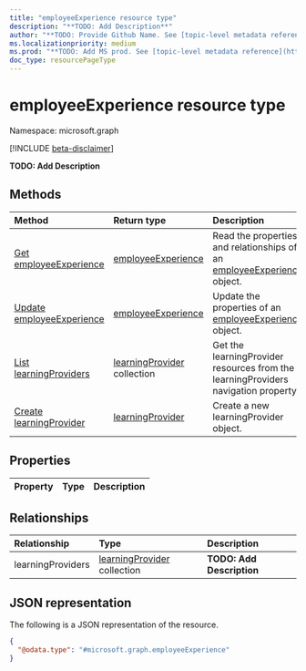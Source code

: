 ```yaml
---
title: "employeeExperience resource type"
description: "**TODO: Add Description**"
author: "**TODO: Provide Github Name. See [topic-level metadata reference](https://aka.ms/msgo?pagePath=API/Document/Guidelines/Metadata)**"
ms.localizationpriority: medium
ms.prod: "**TODO: Add MS prod. See [topic-level metadata reference](https://aka.ms/msgo?pagePath=API/Document/Guidelines/Metadata)**"
doc_type: resourcePageType
---
```


# employeeExperience resource type

Namespace: microsoft.graph

[!INCLUDE [beta-disclaimer](../../includes/beta-disclaimer.md)]

**TODO: Add Description**

## Methods
|Method|Return type|Description|
|:---|:---|:---|
|[Get employeeExperience](../api/employeeexperience-get.md)|[employeeExperience](../resources/employeeexperience.md)|Read the properties and relationships of an [employeeExperience](../resources/employeeexperience.md) object.|
|[Update employeeExperience](../api/employeeexperience-update.md)|[employeeExperience](../resources/employeeexperience.md)|Update the properties of an [employeeExperience](../resources/employeeexperience.md) object.|
|[List learningProviders](../api/employeeexperience-list-learningproviders.md)|[learningProvider](../resources/learningprovider.md) collection|Get the learningProvider resources from the learningProviders navigation property.|
|[Create learningProvider](../api/employeeexperience-post-learningproviders.md)|[learningProvider](../resources/learningprovider.md)|Create a new learningProvider object.|

## Properties
|Property|Type|Description|
|:---|:---|:---|

## Relationships
|Relationship|Type|Description|
|:---|:---|:---|
|learningProviders|[learningProvider](../resources/learningprovider.md) collection|**TODO: Add Description**|

## JSON representation
The following is a JSON representation of the resource.
<!-- {
  "blockType": "resource",
  "keyProperty": "id",
  "@odata.type": "microsoft.graph.employeeExperience",
  "openType": false
}
-->
``` json
{
  "@odata.type": "#microsoft.graph.employeeExperience"
}
```

